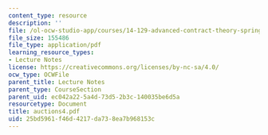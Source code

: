 ```yaml
---
content_type: resource
description: ''
file: /ol-ocw-studio-app/courses/14-129-advanced-contract-theory-spring-2005/25bd5961f46d4217da738ea7b968153c_auctions4.pdf
file_size: 155486
file_type: application/pdf
learning_resource_types:
- Lecture Notes
license: https://creativecommons.org/licenses/by-nc-sa/4.0/
ocw_type: OCWFile
parent_title: Lecture Notes
parent_type: CourseSection
parent_uid: ec042a22-5a4d-73d5-2b3c-140035be6d5a
resourcetype: Document
title: auctions4.pdf
uid: 25bd5961-f46d-4217-da73-8ea7b968153c
---
```

